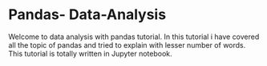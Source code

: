 # Pandas- Data-Analysis
Welcome to data analysis with pandas tutorial. In this tutorial i have covered all the topic of pandas and tried to explain with lesser number of words. This tutorial is totally written in Jupyter notebook.
